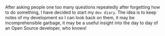 After asking people one too many questions repeatedly after forgetting how to do something, I have decided to start my `dev diary`. The idea is to keep notes of my development so I can look back on them, it may be incomprehensible garbage, it may be a useful insight into the day to day of an Open Source developer, who knows!
